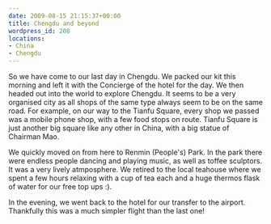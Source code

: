 ```yaml
---
date: 2009-08-15 21:15:37+00:00
title: Chengdu and beyond
wordpress_id: 208
locations:
- China
- Chengdu
---
```


So we have come to our last day in Chengdu. We packed our kit this morning and left it with the Concierge of the hotel for the day. We then headed out into the world to explore Chengdu. It seems to be a very organised city as all shops of the same type always seem to be on the same road. For example, on our way to the Tianfu Square, every shop we passed was a mobile phone shop, with a few food stops on route. Tianfu Square is just another big square like any other in China, with a big statue of Chairman Mao.



We quickly moved on from here to Renmin (People's) Park. In the park there were endless people dancing and playing music, as well as toffee sculptors. It was a very lively atmposphere. We retired to the local teahouse where we spent a few hours relaxing with a cup of tea each and a huge thermos flask of water for our free top ups :).



In the evening, we went back to the hotel for our transfer to the airport. Thankfully this was a much simpler flight than the last one!
